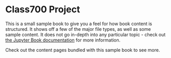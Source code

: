 # Class700 Project

This is a small sample book to give you a feel for how book content is
structured.
It shows off a few of the major file types, as well as some sample content.
It does not go in-depth into any particular topic - check out [the Jupyter Book documentation](https://jupyterbook.org) for more information.

Check out the content pages bundled with this sample book to see more.

```{tableofcontents}
```
